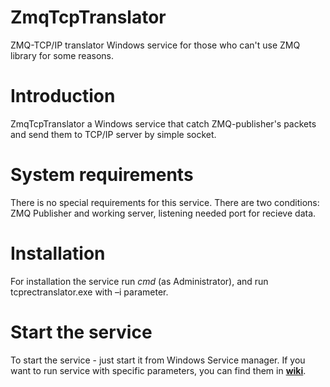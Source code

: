 # ZmqTcpTranslator
ZMQ-TCP/IP translator Windows service for those who can't use ZMQ library for some reasons.

# Introduction

ZmqTcpTranslator a Windows service that catch ZMQ-publisher's packets and send them to TCP/IP server by simple socket.

# System requirements

There is no special requirements for this service. There are two conditions: ZMQ Publisher and working server, listening needed port for recieve data.

# Installation

For installation the service run *cmd* (as Administrator), and run tcprectranslator.exe with –i parameter.

# Start the service

To start the service - just start it from Windows Service manager. If you want to run service with specific parameters, you can find them in <a href="https://github.com/someoneinthebox/ZmqTcpTranslator/wiki" target="_blank"><b>wiki</b></a>.
